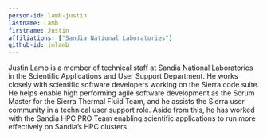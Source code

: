 ```yaml
---
person-id: lamb-justin
lastname: Lamb
firstname: Justin
affiliations: ["Sandia National Laboratories"]
github-id: jmlamb
---
```

Justin Lamb is a member of technical staff at Sandia National Laboratories in the Scientific Applications and User Support Department. He works closely with scientific software developers working on the Sierra code suite. He helps enable high performing agile software development as the Scrum Master for the Sierra Thermal Fluid Team, and he assists the Sierra user community in a technical user support role. Aside from this, he has worked with the Sandia HPC PRO Team enabling scientific applications to run more effectively on Sandia’s HPC clusters.